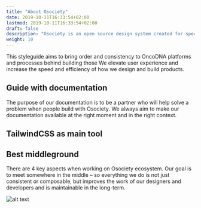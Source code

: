 ```yaml
---
title: "About Osociety"
date: 2019-10-11T16:33:54+02:00
lastmod: 2019-10-11T16:33:54+02:00
draft: false
description: "Osociety is an open source design system created for specific needs of OncoDNA healthcare applications ecosystems." 
weight: 10
---
```


This styleguide aims to bring order and consistency to OncoDNA platforms and processes behind building those We elevate user experience and increase the speed and efficiency of how we design and build products.

## Guide with documentation

The purpose of our documentation is to be a partner who will help solve a problem when people build with Osociety. We always aim to make our documentation available at the right moment and in the right context.

## TailwindCSS as main tool


## Best middleground

There are 4 key aspects when working on Osociety ecosystem. Our goal is to meet somewhere in the middle – so everything we do is not just consistent or composable, but improves the work of our designers and developers and is maintainable in the long-term.

![alt text](/img/consistency.png) 


 